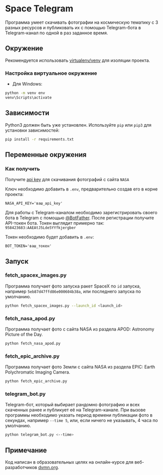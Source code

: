 # Space Telegram
Программа умеет скачивать фотографии на космическую тематику с 3 разных ресурсов и публиковать их с помощью Telegram-бота в Telegram-канал по одной в раз заданное время.

## Окружение
Рекомендуется использовать [virtualenv/venv](https://docs.python.org/3.13/library/venv.html) для изоляции проекта.

### Настройка виртуальное окружение
* Для Windows:
```bash
python -m venv env
venv\Scripts\activate
```
## Зависимости
Python3 должен быть уже установлен. Используйте `pip` или `pip3` для установки зависимостей:
```bash
pip install -r requirements.txt
```
## Переменные окружения

### Как получить
Получите [api key](https://api.nasa.gov) для скачивания фотографий с сайта `NASA`

Ключ необходимо добавить в `.env`, предварительно создав его в корне проекта:
```
NASA_API_KEY='ваш_api_key'
```
Для работы с Telegram-каналом необходимо зарегистрировать своего бота в Telegram с помощью [@BotFather](https://telegram.me/BotFather). После регистрации получите API-токен бота. Токен выглядит примерно так: `958423683:AAEAtJ5Lde5YYfkjergber`

Токен необходимо будет добавить в `.env`:
```
BOT_TOKEN='ваш_токен'
```
## Запуск
### fetch_spacex_images.py
Программа получает фото запуска ракет SpaceX по `id` запуска, например `5eb87d47ffd86e000604b38a`, или последнего запуска по умолчанию.
```bash
python fetch_spacex_images.py --launch_id <launch_id>
```

### fetch_nasa_apod.py
Программа получает фото с сайта NASA из раздела APOD: Astronomy Picture of the Day.
```bash
python fetch_nasa_apod.py
```

### fetch_epic_archive.py
Программа получает фото Земли с сайта NASA из раздела EPIC: Earth Polychromatic Imaging Camera.
```bash
python fetch_epic_archive.py
```

### telegram_bot.py
Telegram-бот, который выбирает рандомно фотографию и всех скаченных ранее и публикует её на Telegram-канале. При вызове программы необходимо указать период времени публикации фото в секундах, например `--time 5`, или, если ничего не указывать, 4 часа по умолчанию.
```bash
python telegram_bot.py <--time>
```

## Примечание

Код написан в образовательных целях на онлайн-курсе для веб-разработчиков [dvmn.org](https://dvmn.org/).

